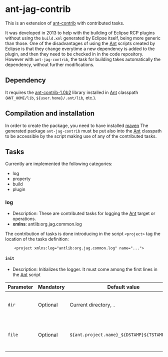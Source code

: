 [Ant]: https://ant.apache.org
[ant-contrib]: http://ant-contrib.sourceforge.net/
[ant-contrib-1.0b2]: https://sourceforge.net/projects/ant-contrib/files/ant-contrib/ant-contrib-1.0b2/ant-contrib-1.0b2-bin.zip/download
[maven]: https://maven.apache.org/


# ant-jag-contrib

This is an extension of [ant-contrib] with contributed tasks.

It was developed in 2013 to help with the building of Eclipse RCP plugins without
using the `build.xml` generated by Eclipse itself, being more generic than those.
One of the disadvantages of using the [Ant] scripts created by Eclipse is that they
change everytime a new dependency is added to the plugin, and then they need to
be checked in in the code repository. However with `ant-jag-contrib`, the
task for building takes automatically the dependency, without further modifications.

## Dependency
It requires the [ant-contrib-1.0b2] library installed in [Ant] classpath
(`ANT_HOME/lib`, `${user.home}/.ant/lib`, etc.).

## Compilation and installation
In order to create the package, you need to have installed [maven]
The generated package `ant-jag-contrib` must be put also into the [Ant]
classpath to be accessible by the script making use of any of the contributed
tasks.

## Tasks
Currently are implemented the following categories:

* log
* property
* build
* plugin

### log

* Description: These are contributed tasks for logging the [Ant] target or operations.
* **xmlns**: antlib:org.jag.common.log

The contribution of tasks is done introducing in the script `<project>` tag
the location of the tasks definition:

		<project xmlns:log="antlib:org.jag.common.log" name="...">

#### `init`

* Description: Initializes the logger. It must come among the first lines in the [Ant] script

Parameter | Mandatory | Default value | Description
--- | --- | --- | ---
`dir` | Optional | Current directory, `.` |  Directory where to write the logs to.
`file` | Optional | `${ant.project.name}_${DSTAMP}${TSTAMP}.log` | Log file where to write the log entries to.
